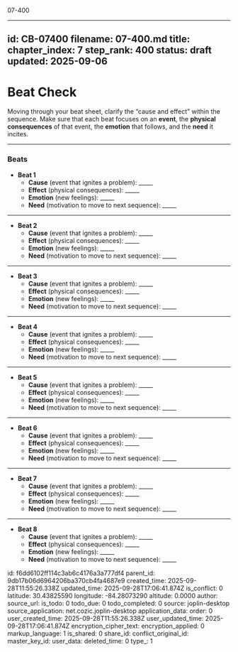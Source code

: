 07-400

---
id: CB-07400
filename: 07-400.md
title: 
chapter_index: 7
step_rank: 400
status: draft
updated: 2025-09-06
---

# Beat Check

Moving through your beat sheet, clarify the “cause and effect” within the sequence. Make sure that each beat focuses on an **event**, the **physical consequences** of that event, the **emotion** that follows, and the **need** it incites.

---

### **Beats**

- **Beat 1**  
  - **Cause** (event that ignites a problem): _____  
  - **Effect** (physical consequences): _____  
  - **Emotion** (new feelings): _____  
  - **Need** (motivation to move to next sequence): _____  

---

- **Beat 2**  
  - **Cause** (event that ignites a problem): _____  
  - **Effect** (physical consequences): _____  
  - **Emotion** (new feelings): _____  
  - **Need** (motivation to move to next sequence): _____  

---

- **Beat 3**  
  - **Cause** (event that ignites a problem): _____  
  - **Effect** (physical consequences): _____  
  - **Emotion** (new feelings): _____  
  - **Need** (motivation to move to next sequence): _____  

---

- **Beat 4**  
  - **Cause** (event that ignites a problem): _____  
  - **Effect** (physical consequences): _____  
  - **Emotion** (new feelings): _____  
  - **Need** (motivation to move to next sequence): _____  

---

- **Beat 5**  
  - **Cause** (event that ignites a problem): _____  
  - **Effect** (physical consequences): _____  
  - **Emotion** (new feelings): _____  
  - **Need** (motivation to move to next sequence): _____  

---

- **Beat 6**  
  - **Cause** (event that ignites a problem): _____  
  - **Effect** (physical consequences): _____  
  - **Emotion** (new feelings): _____  
  - **Need** (motivation to move to next sequence): _____  

---

- **Beat 7**  
  - **Cause** (event that ignites a problem): _____  
  - **Effect** (physical consequences): _____  
  - **Emotion** (new feelings): _____  
  - **Need** (motivation to move to next sequence): _____  

---

- **Beat 8**  
  - **Cause** (event that ignites a problem): _____  
  - **Effect** (physical consequences): _____  
  - **Emotion** (new feelings): _____  
  - **Need** (motivation to move to next sequence): _____  


id: f6dd6102ff114c3ab6c4176a3a777df4
parent_id: 9db17b06d6964206ba370cb4fa4687e9
created_time: 2025-09-28T11:55:26.338Z
updated_time: 2025-09-28T17:06:41.874Z
is_conflict: 0
latitude: 30.43825590
longitude: -84.28073290
altitude: 0.0000
author: 
source_url: 
is_todo: 0
todo_due: 0
todo_completed: 0
source: joplin-desktop
source_application: net.cozic.joplin-desktop
application_data: 
order: 0
user_created_time: 2025-09-28T11:55:26.338Z
user_updated_time: 2025-09-28T17:06:41.874Z
encryption_cipher_text: 
encryption_applied: 0
markup_language: 1
is_shared: 0
share_id: 
conflict_original_id: 
master_key_id: 
user_data: 
deleted_time: 0
type_: 1